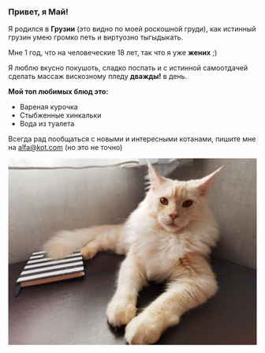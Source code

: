 ### **Привет, я Май!**

Я родился в **Грузии** (это видно по моей роскошной груди), как истинный грузин умею громко петь и виртуозно тыгыдыкать. 

Мне 1 год, что на человеческие 18 лет, так что я уже **жених** ;)

Я люблю вкусно покушоть, сладко поспать и с истинной самоотдачей сделать массаж вискозному пледу **дважды!** в день.


**Мой топ любимых блюд это:**
- Вареная курочка
- Стыбженные хинкальки 
- Вода из туалета

Всегда рад пообщаться с новыми и интересными котанами, пишите мне на alfa@kot.com (но это не точно)

 ![](./photo_2023-01-11_20-22-14.jpg)